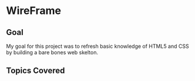 # WireFrame

## Goal
My goal for this project was to refresh basic knowledge of HTML5 and CSS by building a bare bones web skelton. 

## Topics Covered 


